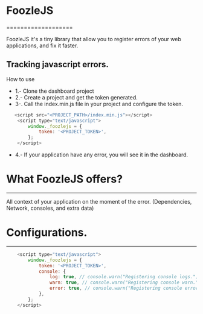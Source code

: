 # FoozleJS #
===================

FoozleJS it's a tiny library that allow you to register errors of your web applications, and fix it faster.


Tracking javascript errors.
----------
How to use
* 1.- Clone the dashboard project
* 2.- Create a project and get the token generated.
* 3-. Call the index.min.js file in your project and configure the token.
```javascript 
   <script src="<PROJECT_PATH>/index.min.js"></script>
    <script type="text/javascript">
        window._foozlejs = {
            token: '<PROJECT_TOKEN>',
        };
    </script>
```
* 4.- If your application have any error, you will see it in the dashboard.

# What FoozleJS offers? #
----------

All context of your application on the moment of the error. (Dependencies, Network, consoles, and extra data)


# Configurations. #
----------

```javascript 
    <script type="text/javascript">
        window._foozlejs = {
            token: '<PROJECT_TOKEN>',
            console: {
                log: true, // console.warn("Registering console logs.")
                warn: true, // console.warn("Registering console warn.")
                error: true, // console.warn("Registering console error.")
            },
        };
    </script>
```
